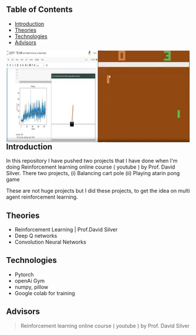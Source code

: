 ## Table of Contents

* [Introduction](#introduction)
* [Theories](#theories)
* [Technologies](#technologies)
* [Advisors](#advisors)
 
<div id="intro" >
    <div class="inline-block">
        <img src ="https://github.com/Deshanch/Reinforcement-learning-projects/blob/main/sources/pole.JPG" align="left" width="250" height="250">
    </div>
    <div class="inline-block">
        <img src ="https://github.com/Deshanch/Reinforcement-learning-projects/blob/main/sources/pong.JPG" align="left" width="250" height="250">
    </div>
</div> 
 
## Introduction

In this repository I have pushed two projects that I have done when I'm doing Reinforcement learning online course ( youtube ) by Prof. David Silver.
There two projects,
(i) Balancing cart pole
(ii) Playing atarin pong game

These are not huge projects but I did these projects, to get the idea on multi agent reinforcement learning.


## Theories
* Reinforcement Learning | Prof.David Silver
* Deep Q networks
* Convolution Neural Networks

## Technologies
* Pytorch
* openAi Gym
* numpy, pillow
* Google colab for training 

## Advisors

>Reinforcement learning online course ( youtube ) by Prof. David Silver










